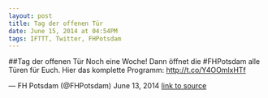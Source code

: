 ```yaml
---
layout: post
title: Tag der offenen Tür
date: June 15, 2014 at 04:54PM
tags: IFTTT, Twitter, FHPotsdam
---
```

##Tag der offenen Tür
Noch eine Woche! Dann öffnet die #FHPotsdam alle Türen für Euch. Hier das komplette Programm: http://t.co/Y4OOmlxHTf

— FH Potsdam (@FHPotsdam) June 13, 2014
[link to source](http://ift.tt/1qQwQzA) 

